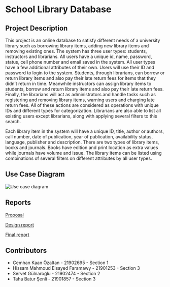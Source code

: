 # School Library Database

## Project Description
This project is an online database to satisfy different needs of a university library such as borrowing library items, adding new library items and removing existing ones. The system has three user types: students, instructors and librarians. All users have a unique id, name, password, status, cell phone number and email saved in the system. All user types have a few additional attributes of their own. Users will use their ID and password to login to the system. Students, through librarians, can borrow or return library items and also pay their late return fees for items that they didn’t return in time. Meanwhile instructors can assign library items to students, borrow and return library items and also pay their late return fees. Finally, the librarians will act as administrators and handle tasks such as registering and removing library items, warning users and charging late return fees. All of these actions are considered as operations with unique IDs and different types for categorization. Librarians are also able to list all existing users except librarians, along with applying several filters to this search.

Each library item in the system will have a unique ID, title, author or authors, call number, date of publication, year of publication, availability status, language, publisher and description. There are two types of library items, books and journals. Books have edition and print location as extra values while journals have volume and issue. The library items can be listed using combinations of several filters on different attributes by all user types.

## Use Case Diagram
![Use case diagram](https://kaanozaltan.github.io/school-library-database/use_case.jpg)

## Reports
[Proposal](https://kaanozaltan.github.io/school-library-database/proposal.pdf)

[Design report](https://kaanozaltan.github.io/school-library-database/design_report.pdf)

[Final report](https://kaanozaltan.github.io/school-library-database/final_report.pdf)

## Contributors
- Cemhan Kaan Özaltan - 21902695 - Section 1
- Hissam Mahmoud Elsayed Faramawy - 21901253 - Section 3
- Servet Gülnaroğlu - 21902474 - Section 2
- Taha Batur Şenli - 21901857 - Section 3
